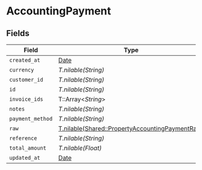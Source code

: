 # AccountingPayment


## Fields

| Field                                                                                                  | Type                                                                                                   | Required                                                                                               | Description                                                                                            |
| ------------------------------------------------------------------------------------------------------ | ------------------------------------------------------------------------------------------------------ | ------------------------------------------------------------------------------------------------------ | ------------------------------------------------------------------------------------------------------ |
| `created_at`                                                                                           | [Date](https://ruby-doc.org/stdlib-2.6.1/libdoc/date/rdoc/Date.html)                                   | :heavy_minus_sign:                                                                                     | N/A                                                                                                    |
| `currency`                                                                                             | *T.nilable(String)*                                                                                    | :heavy_minus_sign:                                                                                     | N/A                                                                                                    |
| `customer_id`                                                                                          | *T.nilable(String)*                                                                                    | :heavy_minus_sign:                                                                                     | N/A                                                                                                    |
| `id`                                                                                                   | *T.nilable(String)*                                                                                    | :heavy_minus_sign:                                                                                     | N/A                                                                                                    |
| `invoice_ids`                                                                                          | T::Array<*String*>                                                                                     | :heavy_minus_sign:                                                                                     | N/A                                                                                                    |
| `notes`                                                                                                | *T.nilable(String)*                                                                                    | :heavy_minus_sign:                                                                                     | N/A                                                                                                    |
| `payment_method`                                                                                       | *T.nilable(String)*                                                                                    | :heavy_minus_sign:                                                                                     | N/A                                                                                                    |
| `raw`                                                                                                  | [T.nilable(Shared::PropertyAccountingPaymentRaw)](../../models/shared/propertyaccountingpaymentraw.md) | :heavy_minus_sign:                                                                                     | N/A                                                                                                    |
| `reference`                                                                                            | *T.nilable(String)*                                                                                    | :heavy_minus_sign:                                                                                     | N/A                                                                                                    |
| `total_amount`                                                                                         | *T.nilable(Float)*                                                                                     | :heavy_minus_sign:                                                                                     | N/A                                                                                                    |
| `updated_at`                                                                                           | [Date](https://ruby-doc.org/stdlib-2.6.1/libdoc/date/rdoc/Date.html)                                   | :heavy_minus_sign:                                                                                     | N/A                                                                                                    |